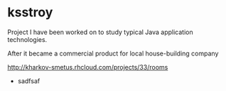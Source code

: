 # ksstroy
Project I have been worked on to study typical Java application technologies.

After it became a commercial product for local house-building company 

http://kharkov-smetus.rhcloud.com/projects/33/rooms

 <ul>
 <li>sadfsaf</li>
 </ul>

